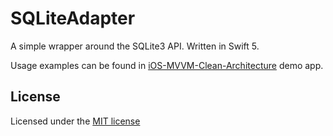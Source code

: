 # SQLiteAdapter

A simple wrapper around the SQLite3 API. Written in Swift 5.

Usage examples can be found in [iOS-MVVM-Clean-Architecture](https://github.com/denissimon/iOS-MVVM-Clean-Architecture) demo app.

License
-------

Licensed under the [MIT license](https://github.com/denissimon/SQLiteAdapter/blob/main/LICENSE)
